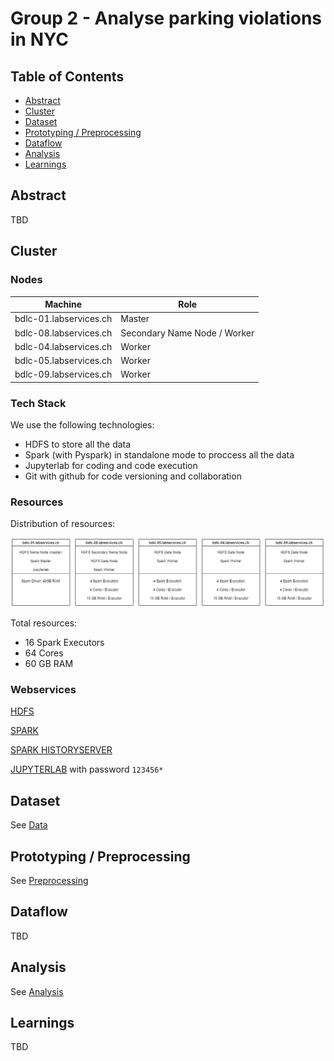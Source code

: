# Group 2 - Analyse parking violations in NYC

## Table of Contents
- [Abstract](#abstract)
- [Cluster](#cluster)
- [Dataset](#dataset)
- [Prototyping / Preprocessing](#prototyping--preprocessing)
- [Dataflow](#dataflow)
- [Analysis](#analysis)
- [Learnings](#learnings)

## Abstract

TBD

## Cluster

### Nodes

| Machine                 | Role    |
| ----------------------- | ------- |
| bdlc-01.labservices.ch  | Master  |
| bdlc-08.labservices.ch  | Secondary Name Node / Worker  |
| bdlc-04.labservices.ch  | Worker  |
| bdlc-05.labservices.ch  | Worker  |
| bdlc-09.labservices.ch  | Worker  |

### Tech Stack

We use the following technologies:
- HDFS to store all the data
- Spark (with Pyspark) in standalone mode to proccess all the data
- Jupyterlab for coding and code execution
- Git with github for code versioning and collaboration

### Resources

Distribution of resources:

![Resources](diagrams/resources.jpg)

Total resources:

- 16 Spark Executors
- 64 Cores
- 60 GB RAM

### Webservices

[HDFS](http://bdlc-01.labservices.ch:9870/dfshealth.html#tab-overview)

[SPARK](http://bdlc-01.labservices.ch:8080/)

[SPARK HISTORYSERVER](http://bdlc-01.labservices.ch:18080/)

[JUPYTERLAB](http://bdlc-01.labservices.ch:8888/lab) with password `123456*`

## Dataset

See [Data](../src/1_Data/Prepare_Data)

## Prototyping / Preprocessing

See [Preprocessing](../src/2_Preprocessing/CSV%20to%20Parquet.ipynb)

## Dataflow

TBD

## Analysis

See [Analysis](../src/3_Analysis/Queries.ipynb)

## Learnings

TBD